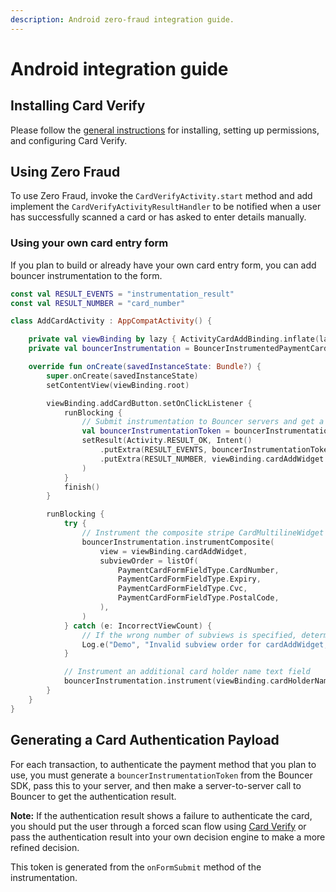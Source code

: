 ```yaml
---
description: Android zero-fraud integration guide.
---
```


# Android integration guide

## Installing Card Verify

Please follow the [general instructions](../card-verify/android-integration-guide/) for installing, setting up permissions, and configuring Card Verify.

## Using Zero Fraud

To use Zero Fraud, invoke the `CardVerifyActivity.start`  method and add implement the `CardVerifyActivityResultHandler` to be notified when a user has successfully scanned a card or has asked to enter details manually. 

### Using your own card entry form

If you plan to build or already have your own card entry form, you can add bouncer instrumentation to the form.

```kotlin
const val RESULT_EVENTS = "instrumentation_result"
const val RESULT_NUMBER = "card_number"

class AddCardActivity : AppCompatActivity() {

    private val viewBinding by lazy { ActivityCardAddBinding.inflate(layoutInflater) }
    private val bouncerInstrumentation = BouncerInstrumentedPaymentCardForm()

    override fun onCreate(savedInstanceState: Bundle?) {
        super.onCreate(savedInstanceState)
        setContentView(viewBinding.root)

        viewBinding.addCardButton.setOnClickListener {
            runBlocking {
                // Submit instrumentation to Bouncer servers and get a token for future reference
                val bouncerInstrumentationToken = bouncerInstrumentation.onFormSubmit(this@AddCardActivity, "my_user_id")
                setResult(Activity.RESULT_OK, Intent()
                    .putExtra(RESULT_EVENTS, bouncerInstrumentationToken)
                    .putExtra(RESULT_NUMBER, viewBinding.cardAddWidget.card?.number)
                )
            }
            finish()
        }

        runBlocking {
            try {
                // Instrument the composite stripe CardMultilineWidget by describing the contents of the widget in order
                bouncerInstrumentation.instrumentComposite(
                    view = viewBinding.cardAddWidget,
                    subviewOrder = listOf(
                        PaymentCardFormFieldType.CardNumber,
                        PaymentCardFormFieldType.Expiry,
                        PaymentCardFormFieldType.Cvc,
                        PaymentCardFormFieldType.PostalCode,
                    ),
                )
            } catch (e: IncorrectViewCount) {
                // If the wrong number of subviews is specified, determine how many are required
                Log.e("Demo", "Invalid subview order for cardAddWidget, expected ${e.expectedViewCount}")
            }

            // Instrument an additional card holder name text field
            bouncerInstrumentation.instrument(viewBinding.cardHolderName, PaymentCardFormFieldType.CardHolderName)
        }
    }
}
```

## Generating a Card Authentication Payload

For each transaction, to authenticate the payment method that you plan to use, you must generate a `bouncerInstrumentationToken` from the Bouncer SDK, pass this to your server, and then make a server-to-server call to Bouncer to get the authentication result.

**Note:** If the authentication result shows a failure to authenticate the card, you should put the user through a forced scan flow using [Card Verify](../card-verify/get-started.md) or pass the authentication result into your own decision engine to make a more refined decision.

This token is generated from the `onFormSubmit` method of the instrumentation.
